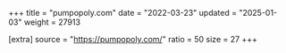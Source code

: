 +++
title = "pumpopoly.com"
date = "2022-03-23"
updated = "2025-01-03"
weight = 27913

[extra]
source = "https://pumpopoly.com/"
ratio = 50
size = 27
+++
